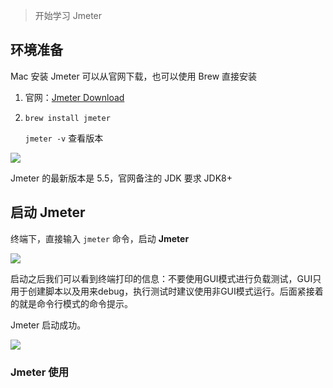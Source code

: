 >  开始学习 Jmeter

## 环境准备

Mac 安装 Jmeter 可以从官网下载，也可以使用 Brew 直接安装

1. 官网：[Jmeter Download](https://jmeter.apache.org/download_jmeter.cgi)

2. `brew install jmeter`

   `jmeter -v` 查看版本

![](https://cdn.jsdelivr.net/gh/RivTian/Blogimg/img/image-20230416115633212.png)

Jmeter 的最新版本是 $5.5$，官网备注的 JDK 要求 JDK8+



## 启动 Jmeter

终端下，直接输入 `jmeter` 命令，启动 **Jmeter**

![](https://cdn.jsdelivr.net/gh/RivTian/Blogimg/img/image-20230416115844026.png)

启动之后我们可以看到终端打印的信息：不要使用GUI模式进行负载测试，GUI只用于创建脚本以及用来debug，执行测试时建议使用非GUI模式运行。后面紧接着的就是命令行模式的命令提示。

Jmeter 启动成功。

![](https://cdn.jsdelivr.net/gh/RivTian/Blogimg/img/image-20230416115931967.png)



### Jmeter 使用

